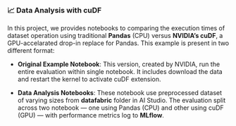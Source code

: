 ### 📈 Data Analysis with cuDF  

In this project, we provides notebooks to comparing the execution times of dataset operation using traditional **Pandas** (CPU) versus **NVIDIA’s cuDF**, a GPU-accelarated drop-in replace for Pandas. This example is present in two different format:

- **Original Example Notebook**: This version, created by NVIDIA, run the entire evaluation within single notebook. It includes download the data and restart the kernel to activate cuDF extension.

- **Data Analysis Notebooks**: These notebook use preprocessed dataset of varying sizes from **datafabric** folder in AI Studio. The evaluation split across two notebook — one using Pandas (CPU) and other using cuDF (GPU) — with performance metrics log to **MLflow**.
